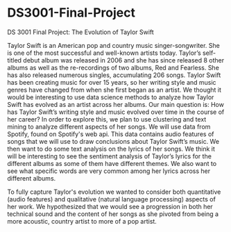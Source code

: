# DS3001-Final-Project
DS 3001 Final Project: The Evolution of Taylor Swift

Taylor Swift is an American pop and country music singer-songwriter. She is one of the most successful and well-known artists today. Taylor’s self-titled debut album was released in 2006 and she has since released 8 other albums as well as the re-recordings of two albums, Red and Fearless. She has also released numerous singles, accumulating 206 songs. Taylor Swift has been creating music for over 15 years, so her writing style and music genres have changed from when she first began as an artist. We thought it would be interesting to use data science methods to analyze how Taylor Swift has evolved as an artist across her albums. Our main question is: How has Taylor Swift’s writing style and music evolved over time in the course of her career? In order to explore this, we plan to use clustering and text mining to analyze different aspects of her songs. We will use data from Spotify, found on Spotify's web api. This data contains audio features of songs that we will use to draw conclusions about Taylor Swift’s music. We then want to do some text analysis on the lyrics of her songs. We think it will be interesting to see the sentiment analysis of Taylor’s lyrics for the different albums as some of them have different themes. We also want to see what specific words are very common among her lyrics across her different albums. 

To fully capture Taylor's evolution we wanted to consider both quantitative (audio features) and qualitative (natural language processing) aspects of her work. We hypothesized that we would see a progression in both her technical sound and the content of her songs as she pivoted from being a more acoustic, country artist to more of a pop artist.

